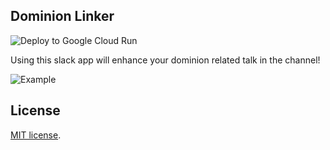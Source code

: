 
## Dominion Linker 
![Deploy to Google Cloud Run](https://github.com/denizsokullu/dominion-linker/workflows/Deploy%20to%20Google%20Cloud%20Run/badge.svg)

Using this slack app will enhance your dominion related talk in the channel!

![Example](https://i.imgur.com/IGbMT5p.png)

## License

[MIT license](https://opensource.org/licenses/MIT).
